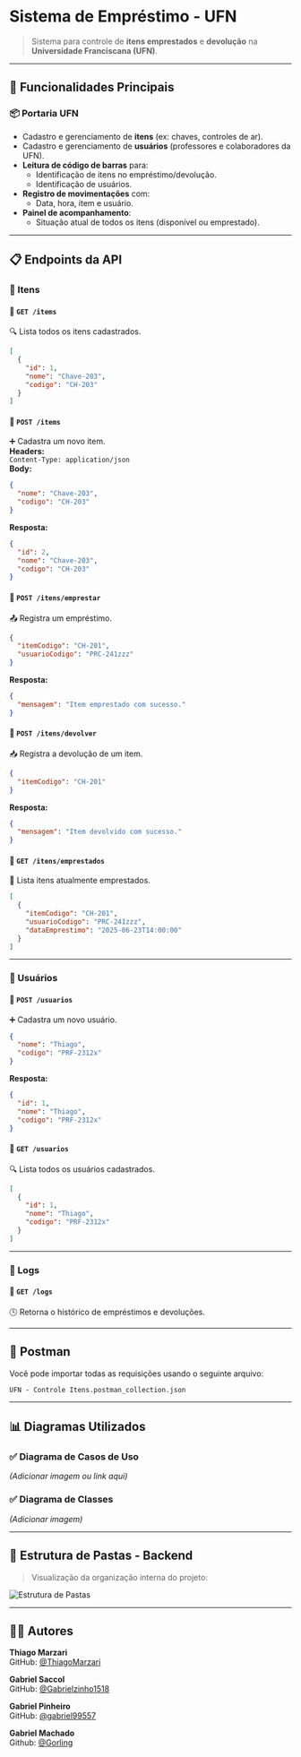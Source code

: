 
# Sistema de Empréstimo - UFN  
> Sistema para controle de **itens emprestados** e **devolução** na **Universidade Franciscana (UFN)**.

---

## 📌 Funcionalidades Principais

### 📦 Portaria UFN
- Cadastro e gerenciamento de **itens** (ex: chaves, controles de ar).
- Cadastro e gerenciamento de **usuários** (professores e colaboradores da UFN).
- **Leitura de código de barras** para:
  - Identificação de itens no empréstimo/devolução.
  - Identificação de usuários.
- **Registro de movimentações** com:
  - Data, hora, item e usuário.
- **Painel de acompanhamento**:
  - Situação atual de todos os itens (disponível ou emprestado).

---

## 📋 Endpoints da API

### 🧾 Itens

#### 🔹 `GET /items`  
🔍 Lista todos os itens cadastrados.
```json
[
  {
    "id": 1,
    "nome": "Chave-203",
    "codigo": "CH-203"
  }
]
```

#### 🔹 `POST /items`  
➕ Cadastra um novo item.  
**Headers:**  
`Content-Type: application/json`  
**Body:**
```json
{
  "nome": "Chave-203",
  "codigo": "CH-203"
}
```
**Resposta:**
```json
{
  "id": 2,
  "nome": "Chave-203",
  "codigo": "CH-203"
}
```

#### 🔹 `POST /itens/emprestar`  
📤 Registra um empréstimo.
```json
{
  "itemCodigo": "CH-201",
  "usuarioCodigo": "PRC-241zzz"
}
```
**Resposta:**
```json
{
  "mensagem": "Item emprestado com sucesso."
}
```

#### 🔹 `POST /itens/devolver`  
📥 Registra a devolução de um item.
```json
{
  "itemCodigo": "CH-201"
}
```
**Resposta:**
```json
{
  "mensagem": "Item devolvido com sucesso."
}
```

#### 🔹 `GET /itens/emprestados`  
📌 Lista itens atualmente emprestados.
```json
[
  {
    "itemCodigo": "CH-201",
    "usuarioCodigo": "PRC-241zzz",
    "dataEmprestimo": "2025-06-23T14:00:00"
  }
]
```

---

### 👤 Usuários

#### 🔹 `POST /usuarios`  
➕ Cadastra um novo usuário.
```json
{
  "nome": "Thiago",
  "codigo": "PRF-2312x"
}
```
**Resposta:**
```json
{
  "id": 1,
  "nome": "Thiago",
  "codigo": "PRF-2312x"
}
```

#### 🔹 `GET /usuarios`  
🔍 Lista todos os usuários cadastrados.
```json
[
  {
    "id": 1,
    "nome": "Thiago",
    "codigo": "PRF-2312x"
  }
]
```

---

### 📜 Logs

#### 🔹 `GET /logs`  
🕓 Retorna o histórico de empréstimos e devoluções.

---

## 🧪 Postman  
Você pode importar todas as requisições usando o seguinte arquivo:

```
UFN - Controle Itens.postman_collection.json
```

---

## 📊 Diagramas Utilizados

### ✅ Diagrama de Casos de Uso
*(Adicionar imagem ou link aqui)*

### ✅ Diagrama de Classes
*(Adicionar imagem)*

---

## 📁 Estrutura de Pastas - Backend

> Visualização da organização interna do projeto:

![Estrutura de Pastas](https://github.com/user-attachments/assets/26a1136a-01f8-4ca0-9016-b24dd10d7c1d)

---

## 👨‍💻 Autores

**Thiago Marzari**  
GitHub: [@ThiagoMarzari](https://github.com/ThiagoMarzari)

**Gabriel Saccol**  
GitHub: [@Gabrielzinho1518](https://github.com/Gabrielzinho1518)

**Gabriel Pinheiro**  
GitHub: [@gabriel99557](https://github.com/gabriel99557) 

**Gabriel Machado**  
Github: [@Gorling](https://github.com/Gorling)


